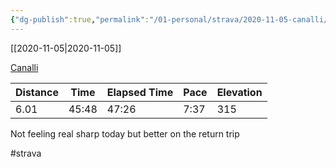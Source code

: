 ```yaml
---
{"dg-publish":true,"permalink":"/01-personal/strava/2020-11-05-canalli/"}
---
```



[[2020-11-05\|2020-11-05]]

[Canalli](https://www.strava.com/activities/4291001298)

| Distance | Time  | Elapsed Time | Pace | Elevation |
| -------- | ----- | ------------ | ---- | --------- |
| 6.01     | 45:48 | 47:26        | 7:37 | 315       |


Not feeling real sharp today but better on the return trip

#strava
